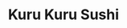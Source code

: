 ---
layout: place
title: "Kuru Kuru Sushi"
permalink: /washington/bellingham/kuru-kuru-sushi.html
stateAbbr: WA
stateName: Washington
cityName: Bellingham
seo:
  name: "Kuru Kuru Sushi"
  type: Restaurant
  links: http://www.kurukurubellingham.com/
description: "Kuru Kuru Sushi serves delicious sushi in Bellingham, Washington. Try fresh Japanese dishes for a great dining experience. "
place_id: ChIJbxdSb6ajhVQRLL3LSASiGwc
photos:
  - name: >-
      places/ChIJbxdSb6ajhVQRLL3LSASiGwc/photos/AeeoHcJhYSz008QXZRgYdOcsjKoYEk36W47zIyHQL_ZS8g8fGCCNKrBWdSS-29MJixlstje6k5mbTK0m-HY_EGrFNrsR4mo66qfgXiyTCbazvlwJn6jIyxHbw2UbnLDmQvcw4I6tdeVc0liAuBBFpycj3nL0tWronqwuDoRXrNvs0TdbOUyFQzcgEX65UWrL2OdBKUn5Y6H5i704kxaJut4B_bNVMzWXe2WzXfeRWZinzKCWxA7fUgJej6McpS6YksMNOBmk8qTcgL90WhilD57x5qe75Vt0KXJq-xaH_Ifds8iI_SErnTo5-dUKS5kkskgmE_RABKK65pWHGea_KxcKA7Nddod-AaqZhWeNaI4OeoG8mNzWfga4tt3JstWS56_MpPATbY_Y0j10vGaQGVEV16zLTHSiYR33LKAM59CCu3Q7pA
    widthPx: 4032
    heightPx: 3024
    authorAttributions:
      - displayName: Royce Civico
        uri: https://maps.google.com/maps/contrib/111376417057361413405
        photoUri: >-
          https://lh3.googleusercontent.com/a-/ALV-UjW1dKJJQdbWpNb8lje-Lo717VE3rWqr6eEA92bQ68-RIhGiTaBL6w=s100-p-k-no-mo
    flagContentUri: >-
      https://www.google.com/local/imagery/report/?cb_client=maps_api_places.places_api&image_key=!1e10!2sCIHM0ogKEICAgIDEgI2dcA&hl=en-US
    googleMapsUri: >-
      https://www.google.com/maps/place//data=!3m4!1e2!3m2!1sCIHM0ogKEICAgIDEgI2dcA!2e10!4m2!3m1!1s0x5485a3a66f52176f:0x71ba20448cbbd2c
  - name: >-
      places/ChIJbxdSb6ajhVQRLL3LSASiGwc/photos/AeeoHcJ7FJYKzU_TljnRrvwYp8iLrkDelAPcbZ9-wJSbhfZtHAsIqJ3jJ7PF96ozB0hWKVqjH_mWggD9Jj5K_ETHNjSSIFqcq-n1OxjHkOxnOZFznBRt23dSlzn_fNcbgqodbzLWCOyzC5KihQgxZm7AChpM81P46f6LFo-c_gqXi3MPqLx47cMKNo7wSd2UOTg58H-E1rdPQ3zDLLpnxIzrwkOYV1cRlEamoVYsjf0TLsVxKDlXX255aA-XGV626xA5B_0X9MJ4yORxZRynKS7Tdq1CqSyvkFcK-zxSCDPnbXZtKL5R-Lxuq0o-Wx42KUgQdbEQ0qECsX5Uf3sINi43k0ZnBuU4uTfSxsYsE4p9FGcMW7ndj-mI7x91wszqL01skLWT8h9PryhDwEfOJ7SjlSYbIV4t1gdaW9plaKZ9C96FZoooo-mtuMbrS7jvUXRh
    widthPx: 3024
    heightPx: 4032
    authorAttributions:
      - displayName: Erin Morgan
        uri: https://maps.google.com/maps/contrib/104591156461387870726
        photoUri: >-
          https://lh3.googleusercontent.com/a-/ALV-UjV3dxr1vbpKAFB1Mf-pCdY-v1ans3vjmPV1w9L78fx8tj6IhnCpXg=s100-p-k-no-mo
    flagContentUri: >-
      https://www.google.com/local/imagery/report/?cb_client=maps_api_places.places_api&image_key=!1e10!2sCIABIhAGbwPTwg7kJGfTmLcADrMB&hl=en-US
    googleMapsUri: >-
      https://www.google.com/maps/place//data=!3m4!1e2!3m2!1sCIABIhAGbwPTwg7kJGfTmLcADrMB!2e10!4m2!3m1!1s0x5485a3a66f52176f:0x71ba20448cbbd2c
  - name: >-
      places/ChIJbxdSb6ajhVQRLL3LSASiGwc/photos/AeeoHcLkiUUnZDwXAR8SjrQa3BginabOtwl52kFEpEmphh6uYWqmRirbTkzCybSNn0whWGawCQ78S-ywFjf-t9wiANsnjw9I4tfX_qFwy6LkXcJaLffp6pms_tdhAFi_9Xymos1d-ej7kAj1KPZPB7_TOEa7ZzG8i2slhnxBPo0-YOCcwkL3wBII0NU2amqo8Jx_1Q7DBi_YwLqFvNPE821lrcy1YuwKZpjAEil-t8zCqgvF1Nv2ZgMzH5jAhXay90GQixPE5yUqj1FKrcr0hR7Ubqn_LEtU2htOVovaJOUOZHsTPWt-XmCSZT35J-d6nzetDZZkZWhw19d6V6IRm5UxI9yVhB3TuGbhq1jh5kVwqzb-moN7ZuZxWVtpLco18WclX5726EKP0leZY6Vh5RUS2cKEUdFoqMF-emSLcMc91SH1RYgJ
    widthPx: 3600
    heightPx: 4800
    authorAttributions:
      - displayName: Jennifer Bee
        uri: https://maps.google.com/maps/contrib/110938847576787557256
        photoUri: >-
          https://lh3.googleusercontent.com/a-/ALV-UjXFO0fgPBTIA1yxL3IXSghRJ6EmshLC1YB1a72b-xeg3kpjHx0=s100-p-k-no-mo
    flagContentUri: >-
      https://www.google.com/local/imagery/report/?cb_client=maps_api_places.places_api&image_key=!1e10!2sCIHM0ogKEICAgIDTufeDsAE&hl=en-US
    googleMapsUri: >-
      https://www.google.com/maps/place//data=!3m4!1e2!3m2!1sCIHM0ogKEICAgIDTufeDsAE!2e10!4m2!3m1!1s0x5485a3a66f52176f:0x71ba20448cbbd2c
  - name: >-
      places/ChIJbxdSb6ajhVQRLL3LSASiGwc/photos/AeeoHcI522beIHPIyJna672VaV6yQdJJ45yo8IICQFo-TW7nCf2U7Tn1QmZ2ADUfrHb4Qo1Mz6arEAz9lDPQjZ8Q0mZqBnUl23p9ecpIZk6hesNV-JN7oXRE51nG0WoJoP8_QZfS3HVKSz-6sLMWmJV1A3RLPWOTqjBwB9P2624Yp5SkYSSA5fdVkoe5GQUDRKfEgJqKZVCUeZJ71wunfC5veU0dvUFqfAvzpT4yFAgPgicLUrX0HT1a897U0kdT7MEJ_n0OFVz9Bn7dUWGNRk3okD9BJ18WQURLCOU8XeDPg2GsdiFDJf5HlQNkW-6cO5Qyedha8JUNZ1V6YEHpJu3g0U-087aOYNvRRFX9yKI_KbD4pMdwAZxkB51n8NDpKjKetl38ueX77jogBGU6IDvXFSm0XA_08i2ZeIyaThVyjQ9ugg
    widthPx: 3600
    heightPx: 4800
    authorAttributions:
      - displayName: Jennifer Bee
        uri: https://maps.google.com/maps/contrib/110938847576787557256
        photoUri: >-
          https://lh3.googleusercontent.com/a-/ALV-UjXFO0fgPBTIA1yxL3IXSghRJ6EmshLC1YB1a72b-xeg3kpjHx0=s100-p-k-no-mo
    flagContentUri: >-
      https://www.google.com/local/imagery/report/?cb_client=maps_api_places.places_api&image_key=!1e10!2sCIHM0ogKEICAgIDTufeDcA&hl=en-US
    googleMapsUri: >-
      https://www.google.com/maps/place//data=!3m4!1e2!3m2!1sCIHM0ogKEICAgIDTufeDcA!2e10!4m2!3m1!1s0x5485a3a66f52176f:0x71ba20448cbbd2c
  - name: >-
      places/ChIJbxdSb6ajhVQRLL3LSASiGwc/photos/AeeoHcK3RZ1BDT-cJ-hz_xfnvUHCHHzk0mpnOeg5dQzHXYUb0OxD71EH2yIw64JRZFzanv3RJFWiV3jaYyyisPqD3hk7dCSKESwPngz8oQqPjdVYQfzcZRe1BSVEAiRZQhJEDKTn4cZb2utg-coRNAeFsQgv2FcP3FygUmjYu1npg4yhRpBgpPg0eeGysVhrix7ozSdnprmFnPzAzbqzvpC7TqWmD5hV0Q6FtvYUBRclgk7SUJmnsMnHxdYT_lbNqWzKw-WcAIr-r-tAzuD0HCJmsRVLOhU31jdEA5Du6van7V489idMSFVWJVM1-UFDec2mvukkFnvFzXGSXF_oSfhHJ-sdukdpfYpUUN03XZQPsQ-Le1gUhFtLcBvLdmwlOlp9iCZ6O--o4mnbOU_GWFqa5SEl1kfOhQNjcrkLEuq8R3ybQIk
    widthPx: 3000
    heightPx: 4000
    authorAttributions:
      - displayName: KT B.
        uri: https://maps.google.com/maps/contrib/114162583098374918065
        photoUri: >-
          https://lh3.googleusercontent.com/a-/ALV-UjUv-Pw-NvaJBl_1n_q3tp18acaDabRjasDYBZLqiTygCLWUvR8vUQ=s100-p-k-no-mo
    flagContentUri: >-
      https://www.google.com/local/imagery/report/?cb_client=maps_api_places.places_api&image_key=!1e10!2sCIHM0ogKEICAgIDu6dT41wE&hl=en-US
    googleMapsUri: >-
      https://www.google.com/maps/place//data=!3m4!1e2!3m2!1sCIHM0ogKEICAgIDu6dT41wE!2e10!4m2!3m1!1s0x5485a3a66f52176f:0x71ba20448cbbd2c
  - name: >-
      places/ChIJbxdSb6ajhVQRLL3LSASiGwc/photos/AeeoHcJOSyL7WcHfDQUdgFxk_ydDaXcgPpJVVRKJPJW-Qz_UUjbAS_8OlDG7U4LKeBJngq6Im4arnFQiwbfzEciWWfUWgI_HqCyVWLQqVVxyZFFgKwum3OxTOp5IjT9njSqM9dSStgL8URd7s_qkXu9CJnjii96RNdQo2dIAuvb36E5McrJyIPyVa5n0VYDdo3c4xOqqxgRXOhpZIaBsoJR8KJQvfT43BJ5BdbmYer0YP7zK7qApIxXQJpQs59G8SHG4M7s5HDSoc08ghfQypvDtI3CYE7DaLgSrY_N7jYjku_ObVWl2gVTfXkfsW4DSELeMLu41kHTx6w-DZwMB9ch066p97Pi14SzjMxbC9eLXma7MoLyIb7sbzr_Nwv1UPUrDitpelm7BE6lUMIMPs09xteaewvtNuCDcEsp3faeOQjQE6hx0ISZvwaW1p0BY8A
    widthPx: 3024
    heightPx: 4032
    authorAttributions:
      - displayName: Erin Morgan
        uri: https://maps.google.com/maps/contrib/104591156461387870726
        photoUri: >-
          https://lh3.googleusercontent.com/a-/ALV-UjV3dxr1vbpKAFB1Mf-pCdY-v1ans3vjmPV1w9L78fx8tj6IhnCpXg=s100-p-k-no-mo
    flagContentUri: >-
      https://www.google.com/local/imagery/report/?cb_client=maps_api_places.places_api&image_key=!1e10!2sCIABIhAGbyfQ9CqfaWfKXfUAC-HQ&hl=en-US
    googleMapsUri: >-
      https://www.google.com/maps/place//data=!3m4!1e2!3m2!1sCIABIhAGbyfQ9CqfaWfKXfUAC-HQ!2e10!4m2!3m1!1s0x5485a3a66f52176f:0x71ba20448cbbd2c
  - name: >-
      places/ChIJbxdSb6ajhVQRLL3LSASiGwc/photos/AeeoHcJFR3fMCpwsxNb1E_1ISsFY0He_mYXzuacQJ5mga7ryx-4L1rLmZSjjINmhQG_TIjCyRf2l7aDc4hMV-BFTqHnQ7rW_IJGNtZdNHj4GpcjDZrtSla4cceQ7Mnqplsn64cKMpiaKG84QggXagypbXnG0Lqi0mgkGOBFkU0ruDmWtHdbfmV2k7qLJGNRxhIIl0PsglC0bWGTs2mdGjGpsD2kkJEIe0NT8DkaxwAh7I9cY92jYA7vB_AtGVJMVx-iSPEppBQSSY7UTdnJGGb66ZUZ5e1cr8Zq8OImEMOU-2vtcQltSvhnkbHBYycthsXK3md9Md9HJBV1ebKwKEP-IroekwKKsAmSrvBlhb0-DJAs2plojbrACnhAJxwuKWJJ7HKS_mqFA1DBLgtCEP4SdwGc3RwrHDjZTo_hFOZhAJKCUvBBz
    widthPx: 4032
    heightPx: 3024
    authorAttributions:
      - displayName: Jd Carr
        uri: https://maps.google.com/maps/contrib/117753227489431475136
        photoUri: >-
          https://lh3.googleusercontent.com/a/ACg8ocIxPy7Pmk3Jb8oLrjCY5uaTeMiEoRpG28TGhMss5TY9pBt38w=s100-p-k-no-mo
    flagContentUri: >-
      https://www.google.com/local/imagery/report/?cb_client=maps_api_places.places_api&image_key=!1e10!2sCIHM0ogKEICAgIDRwZGBqgE&hl=en-US
    googleMapsUri: >-
      https://www.google.com/maps/place//data=!3m4!1e2!3m2!1sCIHM0ogKEICAgIDRwZGBqgE!2e10!4m2!3m1!1s0x5485a3a66f52176f:0x71ba20448cbbd2c
  - name: >-
      places/ChIJbxdSb6ajhVQRLL3LSASiGwc/photos/AeeoHcK38iL7JIZiNf5B4e5KIUo5yFO0K5ti3Kv00K86NFApOREUKTgtnXmpPbRGtPvgkVaMzfzYqCEHF6DtkPDQNW55D_gLtiLLKkVWhChq16lvdkNSaMvvw6WVfQiW5WOg9qvs5-fI7Y7DYj44rg2elqGWjnmg2_BmhK1qnlKPWZgXwEeklUc__Bf8ZpfMaRx8nyiLnlcGECv_OujUqkVgzTbQdWNLEyJHGtPRH0NWy9UOab-Y11N0hK70pBgsNz-cqT-K-yJy3eShO-PVrN8YNRgvHWWoOXOI20LAlQOC7M1iEbwe8E_ZVFbbultCw1GIOKYJ3AN7D7UabHuWXVmWGV1bsOJX7vAQvIIn6nhr3DZ6k_VchJZqaKPsUvNARaxajFy-MLYGs8jNypmeZf0jIFW9KyMh4WNjaw2hI91QreHdSnl2
    widthPx: 3024
    heightPx: 4032
    authorAttributions:
      - displayName: Jessica Thor
        uri: https://maps.google.com/maps/contrib/107247235154866596653
        photoUri: >-
          https://lh3.googleusercontent.com/a-/ALV-UjX5xAvZiN8ssGDzQMOEOLiRye9_-kGUSZq54UEaj2QaI884qUZu=s100-p-k-no-mo
    flagContentUri: >-
      https://www.google.com/local/imagery/report/?cb_client=maps_api_places.places_api&image_key=!1e10!2sCIHM0ogKEICAgIDysYTO5AE&hl=en-US
    googleMapsUri: >-
      https://www.google.com/maps/place//data=!3m4!1e2!3m2!1sCIHM0ogKEICAgIDysYTO5AE!2e10!4m2!3m1!1s0x5485a3a66f52176f:0x71ba20448cbbd2c
  - name: >-
      places/ChIJbxdSb6ajhVQRLL3LSASiGwc/photos/AeeoHcIA2vn7NYKcwwAGk7POf7Jb7qxLpqoYP68Wzy-mKhb7WN1bbU2-HGYqTuxAMqnJQIhGO0ooDdHpgWFdcmCe34SvAMOGR1pq67AJ_WMqBl0raBSjVzik7u3wM1qOF0ESgrr5JtKslv4fZ3K-8KybXsW7xPJxxiG_eLPY_di9ju8RZHlZusCZcanQf1gXy7T7pqVG0Y3r85AtnK6S5pgZNuRSKdtCxoxgKsd8Sm4UJbWpZLbE9v9EOTrN7LN7JKDB7AZedLifwAK9swSHTZByFThFQiltn6iYfZsKZ729qNRHcJnj_qARHZdbrD_7KLyO7pP0CxfxCx6NPAqgs3zGybS8HSb2cIesnlp9KHCu8HIq4qMPIwEQuSQ_QYLw-dSdZDdUpOFazrBupduaIOOJIYE25K4aS65Tjo4d3HlitUIRbWmm
    widthPx: 3024
    heightPx: 4032
    authorAttributions:
      - displayName: Prapassorn
        uri: https://maps.google.com/maps/contrib/112976404197087055074
        photoUri: >-
          https://lh3.googleusercontent.com/a-/ALV-UjUE1uM19sfxPfQ-PfR9vYJ75M3cW-6KjgDOpBrSkUQJeLZf_UY=s100-p-k-no-mo
    flagContentUri: >-
      https://www.google.com/local/imagery/report/?cb_client=maps_api_places.places_api&image_key=!1e10!2sCIHM0ogKEICAgIDxnNeG9AE&hl=en-US
    googleMapsUri: >-
      https://www.google.com/maps/place//data=!3m4!1e2!3m2!1sCIHM0ogKEICAgIDxnNeG9AE!2e10!4m2!3m1!1s0x5485a3a66f52176f:0x71ba20448cbbd2c
  - name: >-
      places/ChIJbxdSb6ajhVQRLL3LSASiGwc/photos/AeeoHcIjw9cJnoE73VdgHvKjyTofBp7UMXD2RCZRJCoWLaKw8xSgzNOkbwRBZWBD-oe6HGvVyOjKXRU_d9fXi-ghM2SlfZto9yAQ_2ctH1EKZkGSUpRC2TUVbe2wApdrODKI3_dxP7Bs8DQRWKOm_CWkaSZmF-pKYxO_LlOmQgcfhP6ytnYT4ww0GfIewJz8a3Ya2rDOZxVAvZsatoSpJUWxbnFw4XgbwIrO-U6tswzN21WZwPP4rGNulbY4KQUX0IcgGoz3VILD6Txdl2vsWWuca2Dw7wLNFDv6CHdyDUQvdXEyR2Gu1gK27lOiYpzt8c8O_WmeWs3HAke-5roCtKr2-MdXg07Vy6hoyv0iFNgje-D71GHHG_1_udLWEpBj5B-_R5UXOD-Y2-SBTf2fCNAxVRw28Ikm_LndJyUkPLqFleyMcA
    widthPx: 4160
    heightPx: 3120
    authorAttributions:
      - displayName: Daniel Chow
        uri: https://maps.google.com/maps/contrib/114906542195393266433
        photoUri: >-
          https://lh3.googleusercontent.com/a-/ALV-UjWd4Qiy7A1rq0XUcRZEdd2WIOxnkTqNVatgNL3Rx1fcQMDVI8X4yA=s100-p-k-no-mo
    flagContentUri: >-
      https://www.google.com/local/imagery/report/?cb_client=maps_api_places.places_api&image_key=!1e10!2sCIHM0ogKEICAgID4lsGYVA&hl=en-US
    googleMapsUri: >-
      https://www.google.com/maps/place//data=!3m4!1e2!3m2!1sCIHM0ogKEICAgID4lsGYVA!2e10!4m2!3m1!1s0x5485a3a66f52176f:0x71ba20448cbbd2c
address: 11 Bellwether Way, Bellingham, WA 98225, USA
street: 11 Bellwether Way
city: Bellingham
state: WA
zip: '98225'
country: USA
neighborhood: null
latitude: '48.754482'
longitude: '-122.496619'
accessibility_options:
  wheelchairAccessibleParking: true
  wheelchairAccessibleEntrance: true
  wheelchairAccessibleRestroom: true
  wheelchairAccessibleSeating: true
business_status: OPERATIONAL
name: Kuru Kuru Sushi
google_maps_links:
  directionsUri: >-
    https://www.google.com/maps/dir//''/data=!4m7!4m6!1m1!4e2!1m2!1m1!1s0x5485a3a66f52176f:0x71ba20448cbbd2c!3e0
  placeUri: https://maps.google.com/?cid=512181121921563948
  writeAReviewUri: >-
    https://www.google.com/maps/place//data=!4m3!3m2!1s0x5485a3a66f52176f:0x71ba20448cbbd2c!12e1
  reviewsUri: >-
    https://www.google.com/maps/place//data=!4m4!3m3!1s0x5485a3a66f52176f:0x71ba20448cbbd2c!9m1!1b1
  photosUri: >-
    https://www.google.com/maps/place//data=!4m3!3m2!1s0x5485a3a66f52176f:0x71ba20448cbbd2c!10e5
primary_type: Sushi Restaurant
opening_hours:
  regular:
    - 'Monday: 11:00 AM – 2:30 PM, 5:00 – 9:00 PM'
    - 'Tuesday: 11:00 AM – 2:30 PM, 5:00 – 9:00 PM'
    - 'Wednesday: 11:00 AM – 2:30 PM, 5:00 – 9:00 PM'
    - 'Thursday: 11:00 AM – 2:30 PM, 5:00 – 9:00 PM'
    - 'Friday: 11:00 AM – 2:30 PM, 5:00 – 9:00 PM'
    - 'Saturday: 11:00 AM – 2:30 PM, 5:00 – 9:00 PM'
    - 'Sunday: Closed'
  current:
    - 'Monday: 11:00 AM – 2:30 PM, 5:00 – 9:00 PM'
    - 'Tuesday: 11:00 AM – 2:30 PM, 5:00 – 9:00 PM'
    - 'Wednesday: 11:00 AM – 2:30 PM, 5:00 – 9:00 PM'
    - 'Thursday: 11:00 AM – 2:30 PM, 5:00 – 9:00 PM'
    - 'Friday: 11:00 AM – 2:30 PM, 5:00 – 9:00 PM'
    - 'Saturday: 11:00 AM – 2:30 PM, 5:00 – 9:00 PM'
    - 'Sunday: Closed'
secondary_opening_hours:
  regular:
    weekdayDescriptions: null
    type: null
  current:
    weekdayDescriptions: null
    type: null
phone: (360) 392-8224
price_level: PRICE_LEVEL_INEXPENSIVE
price_range: $20 &ndash; $30
rating: '4.3'
rating_count: 0
website: http://www.kurukurubellingham.com/
reviews: null
parking_options: null
payment_options: null
allow_dogs: null
curbside_pickup: null
delivery: null
dine_in: null
good_for_children: null
good_for_groups: null
good_for_sports: null
live_music: null
menu_for_children: null
outdoor_seating: null
reservable: null
restroom: null
serves_beer: null
serves_breakfast: null
serves_brunch: null
serves_cocktails: null
serves_coffee: null
serves_dinner: null
serves_dessert: null
serves_lunch: null
serves_vegetarian_food: null
serves_wine: null
takeout: null
update_category: essentials
summary: null

---